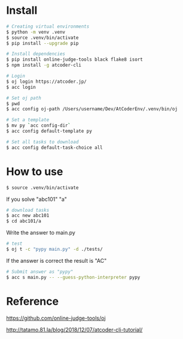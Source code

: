 # Install

```bash
# Creating virtual environments
$ python -m venv .venv
$ source .venv/bin/activate
$ pip install --upgrade pip

# Install dependencies
$ pip install online-judge-tools black flake8 isort
$ npm install -g atcoder-cli

# Login
$ oj login https://atcoder.jp/
$ acc login

# Set oj path
$ pwd
$ acc config oj-path /Users/username/Dev/AtCoderEnv/.venv/bin/oj

# Set a template
$ mv py `acc config-dir`
$ acc config default-template py

# Set all tasks to download
$ acc config default-task-choice all
```

# How to use

```bash
$ source .venv/bin/activate
```

If you solve "abc101" "a"
```bash
# download tasks
$ acc new abc101
$ cd abc101/a
```
Write the answer to main.py
```bash
# test
$ oj t -c "pypy main.py" -d ./tests/
```
If the answer is correct the result is "AC"

```bash
# Submit answer as "pypy"
$ acc s main.py -- --guess-python-interpreter pypy
```

# Reference

https://github.com/online-judge-tools/oj

http://tatamo.81.la/blog/2018/12/07/atcoder-cli-tutorial/
